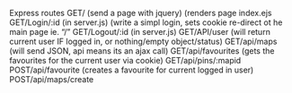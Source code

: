 Express routes
GET/ (send a page with jquery) (renders page index.ejs
GET/Login/:id (in server.js) (write a simpl login, sets cookie re-direct ot he main page ie. “/”
GET/Logout/:id (in server.js)
GET/API/user (will return current user IF logged in, or nothing/empty object/status)
GET/api/maps (will send JSON, api means its an ajax call)
GET/api/favourites (gets the favourites for the current user via cookie)
GET/api/pins/:mapid
POST/api/favourite (creates a favourite for current logged in user)
POST/api/maps/create

